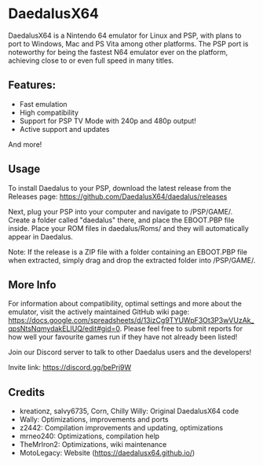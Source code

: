 # DaedalusX64
 
DaedalusX64 is a Nintendo 64 emulator for Linux and PSP, with plans to port to Windows, Mac and PS Vita among other platforms. The PSP port is noteworthy for being the fastest N64 emulator ever on the platform, achieving close to or even full speed in many titles.

## Features:
 
- Fast emulation
- High compatibility
- Support for PSP TV Mode with 240p and 480p output!
- Active support and updates
 
And more!
 
## Usage
 
To install Daedalus to your PSP, download the latest release from the Releases page: https://github.com/DaedalusX64/daedalus/releases
 
Next, plug your PSP into your computer and navigate to /PSP/GAME/. Create a folder called "daedalus" there, and place the EBOOT.PBP file inside. Place your ROM files in daedalus/Roms/ and they will automatically appear in Daedalus.
 
Note: If the release is a ZIP file with a folder containing an EBOOT.PBP file when extracted, simply drag and drop the extracted folder into /PSP/GAME/.
 
## More Info
 
For information about compatibility, optimal settings and more about the emulator, visit the actively maintained GitHub wiki page: https://docs.google.com/spreadsheets/d/13izCg9TYUWpF3Ot3P3wVUzAk_qpsNtsNqmydakELIUQ/edit#gid=0. Please feel free to submit reports for how well your favourite games run if they have not already been listed!
 
Join our Discord server to talk to other Daedalus users and the developers!
 
Invite link: https://discord.gg/bePrj9W
 
## Credits
 
- kreationz, salvy6735, Corn, Chilly Willy: Original DaedalusX64 code
- Wally: Optimizations, improvements and ports
- z2442: Compilation improvements and updating, optimizations
- mrneo240: Optimizations, compilation help
- TheMrIron2: Optimizations, wiki maintenance
- MotoLegacy: Website (https://daedalusx64.github.io/)
